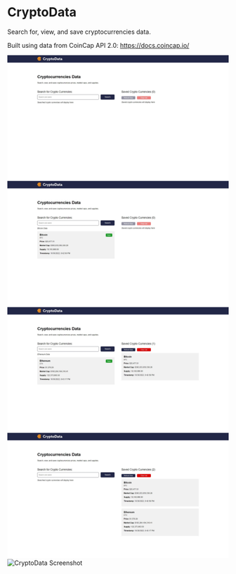 # CryptoData
 Search for, view, and save cryptocurrencies data.

 Built using data from CoinCap API 2.0: https://docs.coincap.io/

<img src="images/CryptoData-1.jpg" alt="CryptoData Screenshot">
<img src="images/CryptoData-2.jpg" alt="CryptoData Screenshot">
<img src="images/CryptoData-3.jpg" alt="CryptoData Screenshot">
<img src="images/CryptoData-4.jpg" alt="CryptoData Screenshot"> 
<img src="images/CryptoData-5.jpg" alt="CryptoData Screenshot"> 

